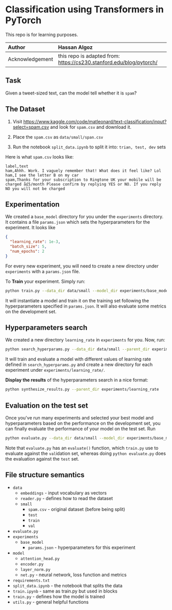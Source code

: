 # Classification using Transformers in PyTorch

This repo is for learning purposes.

| Author | Hassan Algoz | 
|:-|:-|
| Acknowledgement | this repo is adapted from: https://cs230.stanford.edu/blog/pytorch/ |


## Task

Given a tweet-sized text, can the model tell whether it is `spam`?

## The Dataset

1. Visit https://www.kaggle.com/code/matleonard/text-classification/input?select=spam.csv and look for `spam.csv` and download it.

2. Place the `spam.csv` as `data/small/span.csv`

3. Run the notebook `split_data.ipynb` to split it into: `trian, test, dev` sets

Here is what `spam.csv` looks like:

```
label,text
ham,Ahhh. Work. I vaguely remember that! What does it feel like? Lol
ham,I see the letter B on my car
spam,Thanks for your subscription to Ringtone UK your mobile will be charged å£5/month Please confirm by replying YES or NO. If you reply NO you will not be charged
```

## Experimentation

We created a `base_model` directory for you under the `experiments` directory. It contains a file `params.json` which sets the hyperparameters for the experiment. It looks like

```json
{
  "learning_rate": 1e-3,
  "batch_size": 5,
  "num_epochs": 2
}
```

For every new experiment, you will need to create a new directory under `experiments` with a `params.json` file.

To **Train** your experiment. Simply run:

```sh
python train.py --data_dir data/small --model_dir experiments/base_model
```

It will instantiate a model and train it on the training set following the hyperparameters specified in `params.json`. It will also evaluate some metrics on the development set.


## Hyperparameters search

We created a new directory `learning_rate` in `experiments` for you. Now, run:

```sh
python search_hyperparams.py --data_dir data/small --parent_dir experiments/learning_rate
```

It will train and evaluate a model with different values of learning rate defined in `search_hyperparams.py` and create a new directory for each experiment under `experiments/learning_rate/`.

**Display the results** of the hyperparameters search in a nice format:

```sh
python synthesize_results.py --parent_dir experiments/learning_rate
```


## Evaluation on the test set

Once you've run many experiments and selected your best model and hyperparameters based on the performance on the development set, you can finally evaluate the performance of your model on the test set. Run

```sh
python evaluate.py --data_dir data/small --model_dir experiments/base_model
```

Note that `evaluate.py` has an `evaluate()` function, which `train.py` use to evaluate against the `val`idation set, whereas doing `python evaluate.py` does the evaluation against the `test` set.


## File structure semantics

- `data`
   - `embeddings`         - input vocabulary as vectors     
   - `reader.py`          - defines how to read the dataset        
   - `small`
      - `spam.csv`        - original dataset (before being split)         
      - `test`
      - `train`
      - `val`
- `evaluate.py`
- `experiments`
   - `base_model`
      - `params.json`     - hyperparameters for this experiment
- `model`
   - `attention_head.py`
   - `encoder.py`
   - `layer_norm.py`
   - `net.py`         - neural network, loss function and metrics
- `requirements.txt`
- `split_data.ipynb`  - the notebook that splits the data
- `train.ipynb`       - same as train.py but used in blocks
- `train.py`          - defines how the model is trained
- `utils.py`          - general helpful functions
